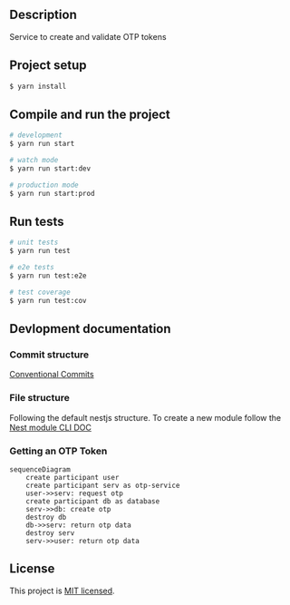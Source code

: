 ## Description

Service to create and validate OTP tokens

## Project setup

```bash
$ yarn install
```

## Compile and run the project

```bash
# development
$ yarn run start

# watch mode
$ yarn run start:dev

# production mode
$ yarn run start:prod
```

## Run tests

```bash
# unit tests
$ yarn run test

# e2e tests
$ yarn run test:e2e

# test coverage
$ yarn run test:cov
```

## Devlopment documentation

### Commit structure

[Conventional Commits](https://www.conventionalcommits.org/en/v1.0.0/)

### File structure

Following the default nestjs structure. To create a new module follow the [Nest module CLI DOC](https://docs.nestjs.com/modules)

### Getting an OTP Token

```mermaid
sequenceDiagram
    create participant user
    create participant serv as otp-service
    user->>serv: request otp
    create participant db as database
    serv->>db: create otp
    destroy db
    db->>serv: return otp data
    destroy serv
    serv->>user: return otp data
```


## License

This project is [MIT licensed](https://github.com/nestjs/nest/blob/master/LICENSE).
